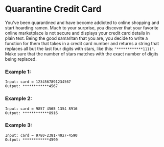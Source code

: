 # Quarantine Credit Card

You've been quarantined and have become addicted to online shopping and start hoarding ramen. Much to your surprise, you discover that your favorite online marketplace is not secure and displays your credit card details in plain text. Being the good samaritan that you are, you decide to write a function for them that takes in a credit card number and returns a string that replaces all but the last four digits with stars, like this: `"************1111"`. Make sure that the number of stars matches with the exact number of digits being replaced.

### Example 1:
```shell
Input: card = 1234567891234567
Output: ************4567
```

### Example 2:
```shell
Input: card = 9857 4565 1354 8916
Output: ************8916
```

### Example 3:
```shell
Input: card = 9780-2381-4927-4590
Output: ************4590
```
